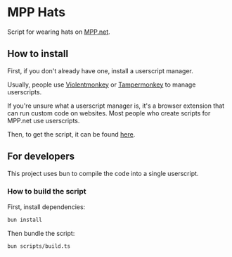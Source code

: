 # MPP Hats

Script for wearing hats on [MPP.net](https://multiplayerpiano.net).

## How to install

First, if you don't already have one, install a userscript manager.

Usually, people use [Violentmonkey](https://violentmonkey.github.io/) or [Tampermonkey](https://www.tampermonkey.net/) to manage userscripts.

If you're unsure what a userscript manager is, it's a browser extension that can run custom code on websites. Most people who create scripts for MPP.net use userscripts.

Then, to get the script, it can be found [here](https://github.com/Hri7566/hats/releases/latest/download/mpp-hats.user.js).

## For developers

This project uses bun to compile the code into a single userscript.

### How to build the script

First, install dependencies:

```bash
bun install
```

Then bundle the script:

```bash
bun scripts/build.ts
```
